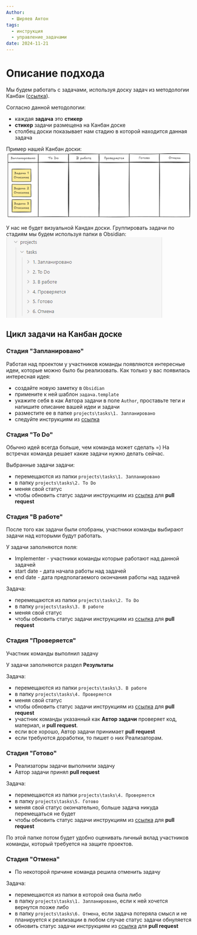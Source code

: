 ```yaml
---
Author:
  - Ширяев Антон
tags:
  - инструкция
  - управление_задачами
date: 2024-11-21
---
```

# Описание подхода

Мы будем работать с задачами, используя доску задач из методологии Канбан ([ссылка](https://practicum.yandex.ru/blog/metodologiya-kanban/)).

Согласно данной методологии:
* каждая **задача** это **стикер** 
* **стикер** задачи размещена на Канбан доске
* столбец доски показывает нам стадию в которой находится данная задача

Пример нашей Канбан доски:
![](../files/Как%20работаем%20над%20задачами-20241121.png)

У нас не будет визуальной Кандан доски.
Группировать задачи по стадиям мы будем используя папки в Obsidian:
![](../files/Как%20работаем%20над%20задачами-20241121-1.png)
## Цикл задачи на Канбан доске

### Стадия "Запланировано"

Работая над проектом у участников команды появляются интересные идеи, которые можно было бы реализовать.
Как только у вас появилась интересная идея:
* создайте новую заметку в `Obsidian`
* примените к ней шаблон `задача.template`
* укажите себя в как Автора задачи в поле `Author`, проставьте теги и напишите описание вашей идеи и задачи
* разместите ее в папке `projects\tasks\1. Запланировано`
* следуйте инструкциям из [ссылка](Как%20написать%20или%20обновить%20заметку%20в%20Базу%20знаний.md)
### Стадия "To Do"

Обычно идей всегда больше, чем команда может сделать =)
На встречах команда решает какие задачи нужно делать сейчас.

Выбранные задачи задачи:
* перемещаются из папки `projects\tasks\1. Запланировано`
* в папку `projects\tasks\2. To Do`
* меняя свой статус
* чтобы обновить статус задачи инструкциям из [ссылка](Как%20написать%20или%20обновить%20заметку%20в%20Базу%20знаний.md) для **pull request**
### Стадия "В работе"

После того как задачи были отобраны, участники команды выбирают задачи над которыми будут работать.

У задачи заполняются поля:
* Implementer - участники команды которые работают над данной задачей
* start date - дата начала работы над задачей
* end date - дата предполагаемого окончания работы над задачей

Задача:
* перемещаются из папки `projects\tasks\2. To Do`
* в папку `projects\tasks\3. В работе`
* меняя свой статус
* чтобы обновить статус задачи инструкциям из [ссылка](Как%20написать%20или%20обновить%20заметку%20в%20Базу%20знаний.md) для **pull request**
### Стадия "Проверяется"

Участник команды выполнил задачу

У задачи заполняются раздел **Результаты**

Задача:
* перемещаются из папки `projects\tasks\3. В работе`
* в папку `projects\tasks\4. Проверяется`
* меняя свой статус
* чтобы обновить статус задачи инструкциям из [ссылка](Как%20написать%20или%20обновить%20заметку%20в%20Базу%20знаний.md) для **pull request**
* участник команды указанный как **Автор задачи** проверяет код, материал, и **pull request**.
* если все хорошо, Автор задачи принимает **pull request**
* если требуются доработки, то пишет о них Реализаторам.
### Стадия "Готово"

* Реализаторы задачи выполнили задачу
* Автор задачи принял **pull request**

Задача:
* перемещаются из папки `projects\tasks\4. Проверяется`
* в папку `projects\tasks\5. Готово`
* меняя свой статус окончательно, больше задача никуда перемещаться не будет
* чтобы обновить статус задачи инструкциям из [ссылка](Как%20написать%20или%20обновить%20заметку%20в%20Базу%20знаний.md) для **pull request**

По этой папке потом будет удобно оценивать личный вклад участников команды, который требуется на защите проектов.
### Стадия "Отмена"

* По некоторой причине команда решила отменить задачу

Задача:
* перемещаются из папки в которой она была
либо
* в папку `projects\tasks\1. Запланировано`, если к ней хочется вернутся позже
либо
* в папку `projects\tasks\6. Отмена`, если задача потеряла смысл и не планируется к реализации
в любом случае статус задачи обнуляется
* обновить статус задачи инструкциям из [ссылка](Как%20написать%20или%20обновить%20заметку%20в%20Базу%20знаний.md) для **pull request**



